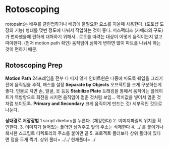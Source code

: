 #  Rotoscoping
rotopaint는 배우를 클린업하거나 배경에 불필요한 요소를 지울때 사용한다. (포토샵 도장의 기능)
형태를 몇번 정도에 나눠서 작업하는 것이 좋다. 퍼스펙티즈 (카메라의 구도)가 변화했을때 편하게 대처하기 위해서..
로토를 따려는 대상이 어떻게 움직이는지 알고 따야한다. (먼저 motion path 확인)
움직임이 심하게 변하면 많이 파트를 나눠서 하는 것이 편하기 때문.




## Rotoscoping Prep 
  **Motion Path**
  24프레임을 전부 다 따지 않게 인비트윈은 나중에 따도록 쉐입을 그리기 전에 움직임을 추적, 패스를 설정
  **Separate by Objects** 
  오브젝트를 크게 구분하는게 좋다. 인물로 치면 손, 얼굴, 옷 등등
  **Stabilize Plate**
  트래킹을 통해서 움직이는 플레이트가 역방향으로 회전을 시키면 움직임이 멈춘 것처럼 보임... 역치값을 넣어서 멈춘 것처럼 보이도록.
  **Primary and Secondary**
  크게 움직이게 만드는 것/ 세부적인 것으로 나눈다.


**상대경로 저장장법**
1.script diretory를 누른다. (체킹한다)
2. 이미지파일의 위치를 확인한다.
3. 이미지가 들어있는 폴더만 남겨주고 앞의 주소는 삭제한다
4. ../ 를 붙이거나 복사한 스크립트 디렉토리의 주소를 붙이면 끝
5. 프로젝트 폴더보다 상위 폴더에 있다면 점을 두개 찍기.
상위 폴더= ../../
현재폴더= ../
